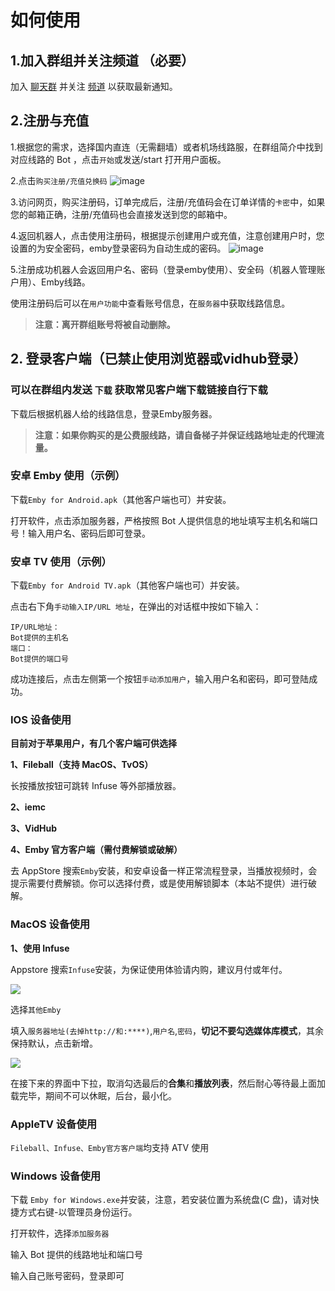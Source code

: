 # 如何使用

## 1.加入群组并关注频道 （必要）

加入 [聊天群](https://t.me/mooguu_group) 并关注 [频道](https://t.me/mooguu_channel) 以获取最新通知。

## 2.注册与充值

1.根据您的需求，选择国内直连（无需翻墙）或者机场线路服，在群组简介中找到对应线路的 Bot ，点击`开始`或发送/start 打开用户面板。

2.点击`购买注册/充值兑换码`
![image](https://github.com/user-attachments/assets/299f6904-790b-43c5-abc7-ba68f694d68a)

3.访问网页，购买注册码，订单完成后，注册/充值码会在订单详情的`卡密`中，如果您的邮箱正确，注册/充值码也会直接发送到您的邮箱中。

4.返回机器人，点击使用注册码，根据提示创建用户或充值，注意创建用户时，您设置的为安全密码，emby登录密码为自动生成的密码。
 ![image](https://github.com/user-attachments/assets/3449dd40-08ad-4d56-b78b-f8e7273fad46)

   
5.注册成功机器人会返回用户名、密码（登录emby使用）、安全码（机器人管理账户用）、Emby线路。

  使用注册码后可以在`用户功能`中查看账号信息，在`服务器`中获取线路信息。
   > **注意：离开群组账号将被自动删除。**

## 2. 登录客户端（已禁止使用浏览器或vidhub登录）

### 可以在群组内发送 `下载` 获取常见客户端下载链接自行下载
下载后根据机器人给的线路信息，登录Emby服务器。

> **注意：如果你购买的是公费服线路，请自备梯子并保证线路地址走的代理流量。**

### **安卓 Emby 使用（示例）**

下载`Emby for Android.apk`（其他客户端也可）并安装。

打开软件，点击添加服务器，严格按照 Bot 人提供信息的地址填写主机名和端口号！输入用户名、密码后即可登录。

### **安卓 TV 使用（示例）**

下载`Emby for Android TV.apk`（其他客户端也可）并安装。

点击右下角`手动输入IP/URL 地址`，在弹出的对话框中按如下输入：

```
IP/URL地址：
Bot提供的主机名
端口：
Bot提供的端口号
```

成功连接后，点击左侧第一个按钮`手动添加用户`，输入用户名和密码，即可登陆成功。

### **IOS 设备使用**

**目前对于苹果用户，有几个客户端可供选择**

**1、Fileball（支持 MacOS、TvOS）**

长按播放按钮可跳转 Infuse 等外部播放器。

**2、iemc**

**3、VidHub**

**4、Emby 官方客户端（需付费解锁或破解）**

去 AppStore 搜索`Emby`安装，和安卓设备一样正常流程登录，当播放视频时，会提示需要付费解锁。你可以选择付费，或是使用解锁脚本（本站不提供）进行破解。

### **MacOS 设备使用**

**1、使用 Infuse**

Appstore 搜索`Infuse`安装，为保证使用体验请内购，建议月付或年付。

![](https://s2.loli.net/2023/04/28/BUmFEQxakgNDufp.png)

选择`其他Emby`

填入`服务器地址(去掉http://和:****)`,`用户名`,`密码`，**切记不要勾选媒体库模式**，其余保持默认，点击新增。

![](https://s2.loli.net/2023/04/28/bkNs6h8A9aYyrlP.png)

在接下来的界面中下拉，取消勾选最后的**合集**和**播放列表**，然后耐心等待最上面加载完毕，期间不可以休眠，后台，最小化。

### **AppleTV 设备使用**

`Fileball、Infuse、Emby官方客户端`均支持 ATV 使用

### **Windows 设备使用**

下载 `Emby for Windows.exe`并安装，注意，若安装位置为系统盘(C 盘)，请对快捷方式右键-以管理员身份运行。

打开软件，选择`添加服务器`

输入 Bot 提供的线路地址和端口号

输入自己账号密码，登录即可
